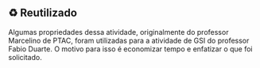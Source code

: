 ## ♻️ Reutilizado

Algumas propriedades dessa atividade, originalmente do professor Marcelino de PTAC, foram utilizadas para a atividade de GSI do professor Fabio Duarte. O motivo para isso é economizar tempo e enfatizar o que foi solicitado.
